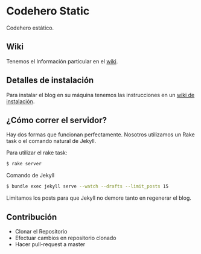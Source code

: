 # Codehero Static

Codehero estático.

## Wiki

Tenemos el Información particular en el [wiki][wiki].

## Detalles de instalación

Para instalar el blog en su máquina tenemos las instrucciones en un [wiki de instalación][wiki-inst].

## ¿Cómo correr el servidor?

Hay dos formas que funcionan perfectamente. Nosotros utilizamos un Rake task o el comando natural de Jekyll.

Para utilizar el rake task:
```sh
$ rake server
```

Comando de Jekyll
```sh
$ bundle exec jekyll serve --watch --drafts --limit_posts 15
```

Limitamos los posts para que Jekyll no demore tanto en regenerar el blog.

## Contribución

- Clonar el Repositorio
- Efectuar cambios en repositorio clonado
- Hacer pull-request a master

[wiki]: https://github.com/albertogg/codehero-jekyll/wiki
[wiki-inst]: https://github.com/albertogg/codehero-jekyll/wiki/detalles-de-instalacion.md
